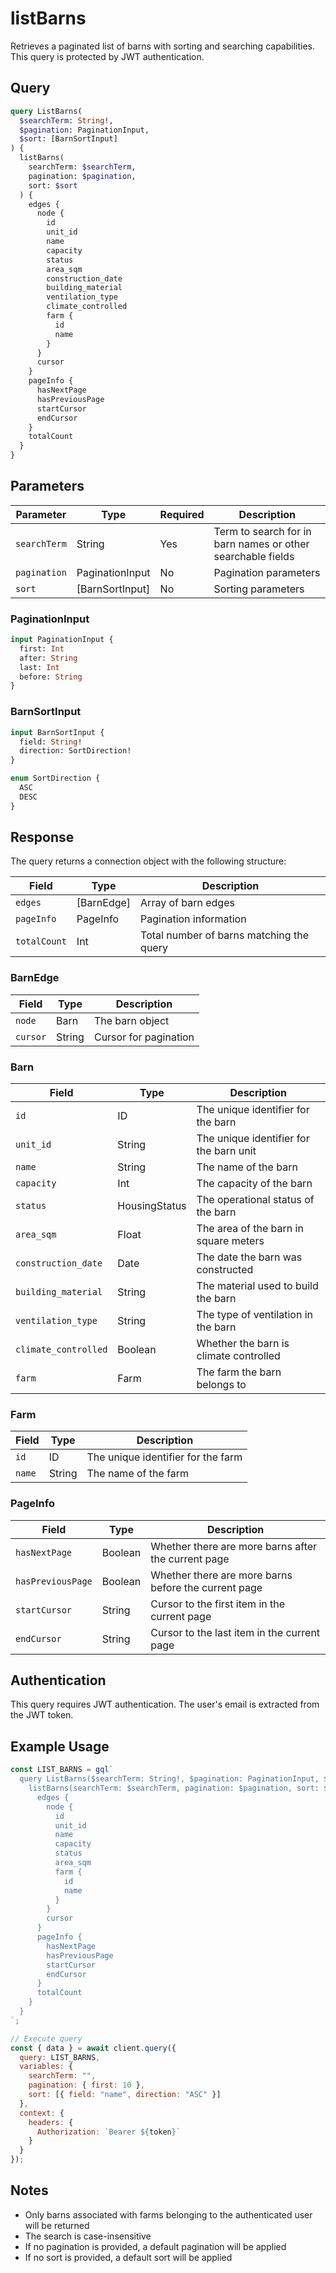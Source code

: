 # listBarns

Retrieves a paginated list of barns with sorting and searching capabilities. This query is protected by JWT authentication.

## Query

```graphql
query ListBarns(
  $searchTerm: String!,
  $pagination: PaginationInput,
  $sort: [BarnSortInput]
) {
  listBarns(
    searchTerm: $searchTerm,
    pagination: $pagination,
    sort: $sort
  ) {
    edges {
      node {
        id
        unit_id
        name
        capacity
        status
        area_sqm
        construction_date
        building_material
        ventilation_type
        climate_controlled
        farm {
          id
          name
        }
      }
      cursor
    }
    pageInfo {
      hasNextPage
      hasPreviousPage
      startCursor
      endCursor
    }
    totalCount
  }
}
```

## Parameters

| Parameter | Type | Required | Description |
|-----------|------|----------|-------------|
| `searchTerm` | String | Yes | Term to search for in barn names or other searchable fields |
| `pagination` | PaginationInput | No | Pagination parameters |
| `sort` | [BarnSortInput] | No | Sorting parameters |

### PaginationInput

```graphql
input PaginationInput {
  first: Int
  after: String
  last: Int
  before: String
}
```

### BarnSortInput

```graphql
input BarnSortInput {
  field: String!
  direction: SortDirection!
}

enum SortDirection {
  ASC
  DESC
}
```

## Response

The query returns a connection object with the following structure:

| Field | Type | Description |
|-------|------|-------------|
| `edges` | [BarnEdge] | Array of barn edges |
| `pageInfo` | PageInfo | Pagination information |
| `totalCount` | Int | Total number of barns matching the query |

### BarnEdge

| Field | Type | Description |
|-------|------|-------------|
| `node` | Barn | The barn object |
| `cursor` | String | Cursor for pagination |

### Barn

| Field | Type | Description |
|-------|------|-------------|
| `id` | ID | The unique identifier for the barn |
| `unit_id` | String | The unique identifier for the barn unit |
| `name` | String | The name of the barn |
| `capacity` | Int | The capacity of the barn |
| `status` | HousingStatus | The operational status of the barn |
| `area_sqm` | Float | The area of the barn in square meters |
| `construction_date` | Date | The date the barn was constructed |
| `building_material` | String | The material used to build the barn |
| `ventilation_type` | String | The type of ventilation in the barn |
| `climate_controlled` | Boolean | Whether the barn is climate controlled |
| `farm` | Farm | The farm the barn belongs to |

### Farm

| Field | Type | Description |
|-------|------|-------------|
| `id` | ID | The unique identifier for the farm |
| `name` | String | The name of the farm |

### PageInfo

| Field | Type | Description |
|-------|------|-------------|
| `hasNextPage` | Boolean | Whether there are more barns after the current page |
| `hasPreviousPage` | Boolean | Whether there are more barns before the current page |
| `startCursor` | String | Cursor to the first item in the current page |
| `endCursor` | String | Cursor to the last item in the current page |

## Authentication

This query requires JWT authentication. The user's email is extracted from the JWT token.

## Example Usage

```javascript
const LIST_BARNS = gql`
  query ListBarns($searchTerm: String!, $pagination: PaginationInput, $sort: [BarnSortInput]) {
    listBarns(searchTerm: $searchTerm, pagination: $pagination, sort: $sort) {
      edges {
        node {
          id
          unit_id
          name
          capacity
          status
          area_sqm
          farm {
            id
            name
          }
        }
        cursor
      }
      pageInfo {
        hasNextPage
        hasPreviousPage
        startCursor
        endCursor
      }
      totalCount
    }
  }
`;

// Execute query
const { data } = await client.query({
  query: LIST_BARNS,
  variables: {
    searchTerm: "",
    pagination: { first: 10 },
    sort: [{ field: "name", direction: "ASC" }]
  },
  context: {
    headers: {
      Authorization: `Bearer ${token}`
    }
  }
});
```

## Notes

- Only barns associated with farms belonging to the authenticated user will be returned
- The search is case-insensitive
- If no pagination is provided, a default pagination will be applied
- If no sort is provided, a default sort will be applied
